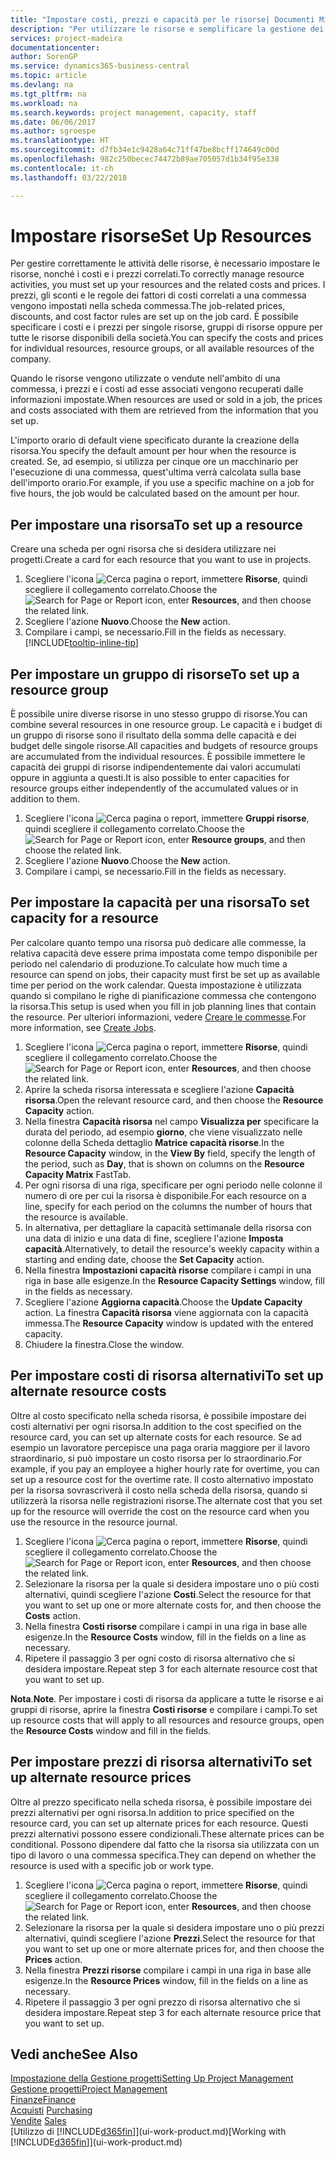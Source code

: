 ```yaml
---
title: "Impostare costi, prezzi e capacità per le risorse| Documenti Microsoft"
description: "Per utilizzare le risorse e semplificare la gestione dei progetti, specificare i costi e i prezzi per le singole risorse o i gruppi di risorse e impostare la capacità della risorsa."
services: project-madeira
documentationcenter: 
author: SorenGP
ms.service: dynamics365-business-central
ms.topic: article
ms.devlang: na
ms.tgt_pltfrm: na
ms.workload: na
ms.search.keywords: project management, capacity, staff
ms.date: 06/06/2017
ms.author: sgroespe
ms.translationtype: HT
ms.sourcegitcommit: d7fb34e1c9428a64c71ff47be8bcff174649c00d
ms.openlocfilehash: 982c250becec74472b89ae705057d1b34f95e338
ms.contentlocale: it-ch
ms.lasthandoff: 03/22/2018

---
```

# <a name="set-up-resources"></a><span data-ttu-id="12afe-103">Impostare risorse</span><span class="sxs-lookup"><span data-stu-id="12afe-103">Set Up Resources</span></span>
<span data-ttu-id="12afe-104">Per gestire correttamente le attività delle risorse, è necessario impostare le risorse, nonché i costi e i prezzi correlati.</span><span class="sxs-lookup"><span data-stu-id="12afe-104">To correctly manage resource activities, you must set up your resources and the related costs and prices.</span></span> <span data-ttu-id="12afe-105">I prezzi, gli sconti e le regole dei fattori di costi correlati a una commessa vengono impostati nella scheda commessa.</span><span class="sxs-lookup"><span data-stu-id="12afe-105">The job-related prices, discounts, and cost factor rules are set up on the job card.</span></span> <span data-ttu-id="12afe-106">È possibile specificare i costi e i prezzi per singole risorse, gruppi di risorse oppure per tutte le risorse disponibili della società.</span><span class="sxs-lookup"><span data-stu-id="12afe-106">You can specify the costs and prices for individual resources, resource groups, or all available resources of the company.</span></span>

<span data-ttu-id="12afe-107">Quando le risorse vengono utilizzate o vendute nell'ambito di una commessa, i prezzi e i costi ad esse associati vengono recuperati dalle informazioni impostate.</span><span class="sxs-lookup"><span data-stu-id="12afe-107">When resources are used or sold in a job, the prices and costs associated with them are retrieved from the information that you set up.</span></span>

<span data-ttu-id="12afe-108">L'importo orario di default viene specificato durante la creazione della risorsa.</span><span class="sxs-lookup"><span data-stu-id="12afe-108">You specify the default amount per hour when the resource is created.</span></span> <span data-ttu-id="12afe-109">Se, ad esempio, si utilizza per cinque ore un macchinario per l'esecuzione di una commessa, quest'ultima verrà calcolata sulla base dell'importo orario.</span><span class="sxs-lookup"><span data-stu-id="12afe-109">For example, if you use a specific machine on a job for five hours, the job would be calculated based on the amount per hour.</span></span>

## <a name="to-set-up-a-resource"></a><span data-ttu-id="12afe-110">Per impostare una risorsa</span><span class="sxs-lookup"><span data-stu-id="12afe-110">To set up a resource</span></span>
<span data-ttu-id="12afe-111">Creare una scheda per ogni risorsa che si desidera utilizzare nei progetti.</span><span class="sxs-lookup"><span data-stu-id="12afe-111">Create a card for each resource that you want to use in projects.</span></span>

1. <span data-ttu-id="12afe-112">Scegliere l'icona ![Cerca pagina o report](media/ui-search/search_small.png "icona Cerca pagina o report"), immettere **Risorse**, quindi scegliere il collegamento correlato.</span><span class="sxs-lookup"><span data-stu-id="12afe-112">Choose the ![Search for Page or Report](media/ui-search/search_small.png "Search for Page or Report icon") icon, enter **Resources**, and then choose the related link.</span></span>
2. <span data-ttu-id="12afe-113">Scegliere l'azione **Nuovo**.</span><span class="sxs-lookup"><span data-stu-id="12afe-113">Choose the **New** action.</span></span>
3. <span data-ttu-id="12afe-114">Compilare i campi, se necessario.</span><span class="sxs-lookup"><span data-stu-id="12afe-114">Fill in the fields as necessary.</span></span> [!INCLUDE[tooltip-inline-tip](includes/tooltip-inline-tip_md.md)]  

## <a name="to-set-up-a-resource-group"></a><span data-ttu-id="12afe-115">Per impostare un gruppo di risorse</span><span class="sxs-lookup"><span data-stu-id="12afe-115">To set up a resource group</span></span>
<span data-ttu-id="12afe-116">È possibile unire diverse risorse in uno stesso gruppo di risorse.</span><span class="sxs-lookup"><span data-stu-id="12afe-116">You can combine several resources in one resource group.</span></span> <span data-ttu-id="12afe-117">Le capacità e i budget di un gruppo di risorse sono il risultato della somma delle capacità e dei budget delle singole risorse.</span><span class="sxs-lookup"><span data-stu-id="12afe-117">All capacities and budgets of resource groups are accumulated from the individual resources.</span></span> <span data-ttu-id="12afe-118">È possibile immettere le capacità dei gruppi di risorse indipendentemente dai valori accumulati oppure in aggiunta a questi.</span><span class="sxs-lookup"><span data-stu-id="12afe-118">It is also possible to enter capacities for resource groups either independently of the accumulated values or in addition to them.</span></span>

1. <span data-ttu-id="12afe-119">Scegliere l'icona ![Cerca pagina o report](media/ui-search/search_small.png "icona Cerca pagina o report"), immettere **Gruppi risorse**, quindi scegliere il collegamento correlato.</span><span class="sxs-lookup"><span data-stu-id="12afe-119">Choose the ![Search for Page or Report](media/ui-search/search_small.png "Search for Page or Report icon") icon, enter **Resource groups**, and then choose the related link.</span></span>
2. <span data-ttu-id="12afe-120">Scegliere l'azione **Nuovo**.</span><span class="sxs-lookup"><span data-stu-id="12afe-120">Choose the **New** action.</span></span>
3. <span data-ttu-id="12afe-121">Compilare i campi, se necessario.</span><span class="sxs-lookup"><span data-stu-id="12afe-121">Fill in the fields as necessary.</span></span>

## <a name="to-set-capacity-for-a-resource"></a><span data-ttu-id="12afe-122">Per impostare la capacità per una risorsa</span><span class="sxs-lookup"><span data-stu-id="12afe-122">To set capacity for a resource</span></span>
<span data-ttu-id="12afe-123">Per calcolare quanto tempo una risorsa può dedicare alle commesse, la relativa capacità deve essere prima impostata come tempo disponibile per periodo nel calendario di produzione.</span><span class="sxs-lookup"><span data-stu-id="12afe-123">To calculate how much time a resource can spend on jobs, their capacity must first be set up as available time per period on the work calendar.</span></span> <span data-ttu-id="12afe-124">Questa impostazione è utilizzata quando si compilano le righe di pianificazione commessa che contengono la risorsa.</span><span class="sxs-lookup"><span data-stu-id="12afe-124">This setup is used when you fill in job planning lines that contain the resource.</span></span> <span data-ttu-id="12afe-125">Per ulteriori informazioni, vedere [Creare le commesse](projects-how-create-jobs.md).</span><span class="sxs-lookup"><span data-stu-id="12afe-125">For more information, see [Create Jobs](projects-how-create-jobs.md).</span></span>

1. <span data-ttu-id="12afe-126">Scegliere l'icona ![Cerca pagina o report](media/ui-search/search_small.png "Cerca pagina o report"), immettere **Risorse**, quindi scegliere il collegamento correlato.</span><span class="sxs-lookup"><span data-stu-id="12afe-126">Choose the ![Search for Page or Report](media/ui-search/search_small.png "Search for Page or Report icon") icon, enter **Resources**, and then choose the related link.</span></span>
2. <span data-ttu-id="12afe-127">Aprire la scheda risorsa interessata e scegliere l'azione **Capacità risorsa**.</span><span class="sxs-lookup"><span data-stu-id="12afe-127">Open the relevant resource card, and then choose the **Resource Capacity** action.</span></span>
3. <span data-ttu-id="12afe-128">Nella finestra **Capacità risorsa** nel campo **Visualizza per** specificare la durata del periodo, ad esempio **giorno**, che viene visualizzato nelle colonne della Scheda dettaglio **Matrice capacità risorse**.</span><span class="sxs-lookup"><span data-stu-id="12afe-128">In the **Resource Capacity** window, in the **View By** field, specify the length of the period, such as **Day**, that is shown on columns on the **Resource Capacity Matrix** FastTab.</span></span>
4. <span data-ttu-id="12afe-129">Per ogni risorsa di una riga, specificare per ogni periodo nelle colonne il numero di ore per cui la risorsa è disponibile.</span><span class="sxs-lookup"><span data-stu-id="12afe-129">For each resource on a line, specify for each period on the columns the number of hours that the resource is available.</span></span>
5. <span data-ttu-id="12afe-130">In alternativa, per dettagliare la capacità settimanale della risorsa con una data di inizio e una data di fine, scegliere l'azione **Imposta capacità**.</span><span class="sxs-lookup"><span data-stu-id="12afe-130">Alternatively, to detail the resource's weekly capacity within a starting and ending date, choose the **Set Capacity** action.</span></span>
6. <span data-ttu-id="12afe-131">Nella finestra **Impostazioni capacità risorse** compilare i campi in una riga in base alle esigenze.</span><span class="sxs-lookup"><span data-stu-id="12afe-131">In the **Resource Capacity Settings** window, fill in the fields as necessary.</span></span>
7. <span data-ttu-id="12afe-132">Scegliere l'azione **Aggiorna capacità**.</span><span class="sxs-lookup"><span data-stu-id="12afe-132">Choose the **Update Capacity** action.</span></span> <span data-ttu-id="12afe-133">La finestra **Capacità risorsa** viene aggiornata con la capacità immessa.</span><span class="sxs-lookup"><span data-stu-id="12afe-133">The **Resource Capacity** window is updated with the entered capacity.</span></span>
8. <span data-ttu-id="12afe-134">Chiudere la finestra.</span><span class="sxs-lookup"><span data-stu-id="12afe-134">Close the window.</span></span>

## <a name="to-set-up-alternate-resource-costs"></a><span data-ttu-id="12afe-135">Per impostare costi di risorsa alternativi</span><span class="sxs-lookup"><span data-stu-id="12afe-135">To set up alternate resource costs</span></span>
<span data-ttu-id="12afe-136">Oltre al costo specificato nella scheda risorsa, è possibile impostare dei costi alternativi per ogni risorsa.</span><span class="sxs-lookup"><span data-stu-id="12afe-136">In addition to the cost specified on the resource card, you can set up alternate costs for each resource.</span></span> <span data-ttu-id="12afe-137">Se ad esempio un lavoratore percepisce una paga oraria maggiore per il lavoro straordinario, si può impostare un costo risorsa per lo straordinario.</span><span class="sxs-lookup"><span data-stu-id="12afe-137">For example, if you pay an employee a higher hourly rate for overtime, you can set up a resource cost for the overtime rate.</span></span> <span data-ttu-id="12afe-138">Il costo alternativo impostato per la risorsa sovrascriverà il costo nella scheda della risorsa, quando si utilizzerà la risorsa nelle registrazioni risorse.</span><span class="sxs-lookup"><span data-stu-id="12afe-138">The alternate cost that you set up for the resource will override the cost on the resource card when you use the resource in the resource journal.</span></span>

1. <span data-ttu-id="12afe-139">Scegliere l'icona ![Cerca pagina o report](media/ui-search/search_small.png "icona Cerca pagina o report"), immettere **Risorse**, quindi scegliere il collegamento correlato.</span><span class="sxs-lookup"><span data-stu-id="12afe-139">Choose the ![Search for Page or Report](media/ui-search/search_small.png "Search for Page or Report icon") icon, enter **Resources**, and then choose the related link.</span></span>  
2. <span data-ttu-id="12afe-140">Selezionare la risorsa per la quale si desidera impostare uno o più costi alternativi, quindi scegliere l'azione **Costi**.</span><span class="sxs-lookup"><span data-stu-id="12afe-140">Select the resource for that you want to set up one or more alternate costs for, and then choose the **Costs** action.</span></span>  
3. <span data-ttu-id="12afe-141">Nella finestra **Costi risorse** compilare i campi in una riga in base alle esigenze.</span><span class="sxs-lookup"><span data-stu-id="12afe-141">In the **Resource Costs** window, fill in the fields on a line as necessary.</span></span>  
4. <span data-ttu-id="12afe-142">Ripetere il passaggio 3 per ogni costo di risorsa alternativo che si desidera impostare.</span><span class="sxs-lookup"><span data-stu-id="12afe-142">Repeat step 3 for each alternate resource cost that you want to set up.</span></span>

<span data-ttu-id="12afe-143">**Nota**.</span><span class="sxs-lookup"><span data-stu-id="12afe-143">**Note**.</span></span> <span data-ttu-id="12afe-144">Per impostare i costi di risorsa da applicare a tutte le risorse e ai gruppi di risorse, aprire la finestra **Costi risorse** e compilare i campi.</span><span class="sxs-lookup"><span data-stu-id="12afe-144">To set up resource costs that will apply to all resources and resource groups, open the **Resource Costs** window and fill in the fields.</span></span>

## <a name="to-set-up-alternate-resource-prices"></a><span data-ttu-id="12afe-145">Per impostare prezzi di risorsa alternativi</span><span class="sxs-lookup"><span data-stu-id="12afe-145">To set up alternate resource prices</span></span>
<span data-ttu-id="12afe-146">Oltre al prezzo specificato nella scheda risorsa, è possibile impostare dei prezzi alternativi per ogni risorsa.</span><span class="sxs-lookup"><span data-stu-id="12afe-146">In addition to price specified on the resource card, you can set up alternate prices for each resource.</span></span> <span data-ttu-id="12afe-147">Questi prezzi alternativi possono essere condizionali.</span><span class="sxs-lookup"><span data-stu-id="12afe-147">These alternate prices can be conditional.</span></span> <span data-ttu-id="12afe-148">Possono dipendere dal fatto che la risorsa sia utilizzata con un tipo di lavoro o una commessa specifica.</span><span class="sxs-lookup"><span data-stu-id="12afe-148">They can depend on whether the resource is used with a specific job or work type.</span></span>

1. <span data-ttu-id="12afe-149">Scegliere l'icona ![Cerca pagina o report](media/ui-search/search_small.png "icona Cerca pagina o report"), immettere **Risorse**, quindi scegliere il collegamento correlato.</span><span class="sxs-lookup"><span data-stu-id="12afe-149">Choose the ![Search for Page or Report](media/ui-search/search_small.png "Search for Page or Report icon") icon, enter **Resources**, and then choose the related link.</span></span>
2. <span data-ttu-id="12afe-150">Selezionare la risorsa per la quale si desidera impostare uno o più prezzi alternativi, quindi scegliere l'azione **Prezzi**.</span><span class="sxs-lookup"><span data-stu-id="12afe-150">Select the resource for that you want to set up one or more alternate prices for, and then choose the **Prices** action.</span></span>
3. <span data-ttu-id="12afe-151">Nella finestra **Prezzi risorse** compilare i campi in una riga in base alle esigenze.</span><span class="sxs-lookup"><span data-stu-id="12afe-151">In the **Resource Prices** window, fill in the fields on a line as necessary.</span></span>
4. <span data-ttu-id="12afe-152">Ripetere il passaggio 3 per ogni prezzo di risorsa alternativo che si desidera impostare.</span><span class="sxs-lookup"><span data-stu-id="12afe-152">Repeat step 3 for each alternate resource price that you want to set up.</span></span>

## <a name="see-also"></a><span data-ttu-id="12afe-153">Vedi anche</span><span class="sxs-lookup"><span data-stu-id="12afe-153">See Also</span></span>
[<span data-ttu-id="12afe-154">Impostazione della Gestione progetti</span><span class="sxs-lookup"><span data-stu-id="12afe-154">Setting Up Project Management</span></span>](projects-setup-projects.md)  
[<span data-ttu-id="12afe-155">Gestione progetti</span><span class="sxs-lookup"><span data-stu-id="12afe-155">Project Management</span></span>](projects-manage-projects.md)  
[<span data-ttu-id="12afe-156">Finanze</span><span class="sxs-lookup"><span data-stu-id="12afe-156">Finance</span></span>](finance.md)  
<span data-ttu-id="12afe-157">[Acquisti](purchasing-manage-purchasing.md)       </span><span class="sxs-lookup"><span data-stu-id="12afe-157">[Purchasing](purchasing-manage-purchasing.md)       </span></span>  
<span data-ttu-id="12afe-158">[Vendite](sales-manage-sales.md)    </span><span class="sxs-lookup"><span data-stu-id="12afe-158">[Sales](sales-manage-sales.md)    </span></span>  
<span data-ttu-id="12afe-159">[Utilizzo di [!INCLUDE[d365fin](includes/d365fin_md.md)]](ui-work-product.md)</span><span class="sxs-lookup"><span data-stu-id="12afe-159">[Working with [!INCLUDE[d365fin](includes/d365fin_md.md)]](ui-work-product.md)</span></span>  

